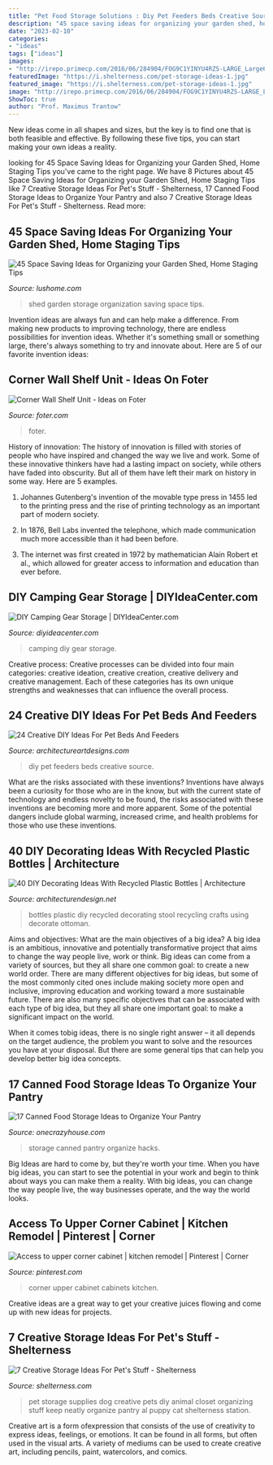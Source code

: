```yaml
---
title: "Pet Food Storage Solutions : Diy Pet Feeders Beds Creative Source"
description: "45 space saving ideas for organizing your garden shed, home staging tips"
date: "2023-02-10"
categories:
- "ideas"
tags: ["ideas"]
images:
- "http://irepo.primecp.com/2016/06/284904/FOG9C1YINYU4RZS-LARGE_Large600_ID-1703173.jpg?v=1703173"
featuredImage: "https://i.shelterness.com/pet-storage-ideas-1.jpg"
featured_image: "https://i.shelterness.com/pet-storage-ideas-1.jpg"
image: "http://irepo.primecp.com/2016/06/284904/FOG9C1YINYU4RZS-LARGE_Large600_ID-1703173.jpg?v=1703173"
ShowToc: true
author: "Prof. Maximus Trantow"
---
```



New ideas come in all shapes and sizes, but the key is to find one that is both feasible and effective. By following these five tips, you can start making your own ideas a reality.

	

		
looking for 45 Space Saving Ideas for Organizing your Garden Shed, Home Staging Tips you've came to the right page. We have 8 Pictures about 45 Space Saving Ideas for Organizing your Garden Shed, Home Staging Tips like 7 Creative Storage Ideas For Pet&#039;s Stuff - Shelterness, 17 Canned Food Storage Ideas to Organize Your Pantry and also 7 Creative Storage Ideas For Pet&#039;s Stuff - Shelterness. Read more:
		
    
## 45 Space Saving Ideas For Organizing Your Garden Shed, Home Staging Tips

<img loading=lazy src="https://www.lushome.com/wp-content/uploads/2020/01/garden-shed-storage-organization-tips-31.jpg" onerror="this.onerror=null;this.src='https://tse4.mm.bing.net/th?id=OIP.j-4u5jI1P4JvTKr4pnop2wAAAA&amp;pid=15.1';" alt="45 Space Saving Ideas for Organizing your Garden Shed, Home Staging Tips">

_Source: lushome.com_

>shed garden storage organization saving space tips. 

	

Invention ideas are always fun and can help make a difference. From making new products to improving technology, there are endless possibilities for invention ideas. Whether it's something small or something large, there's always something to try and innovate about. Here are 5 of our favorite invention ideas:

    
## Corner Wall Shelf Unit - Ideas On Foter

<img loading=lazy src="https://foter.com/photos/title/corner-wall-shelf-unit.jpg" onerror="this.onerror=null;this.src='https://tse2.mm.bing.net/th?id=OIP.is3hNWIybg8YCzfYnAUAmAHaJ4&amp;pid=15.1';" alt="Corner Wall Shelf Unit - Ideas on Foter">

_Source: foter.com_

>foter. 

	

History of innovation:
The history of innovation is filled with stories of people who have inspired and changed the way we live and work. Some of these innovative thinkers have had a lasting impact on society, while others have faded into obscurity. But all of them have left their mark on history in some way. Here are 5 examples.
1) Johannes Gutenberg's invention of the movable type press in 1455 led to the printing press and the rise of printing technology as an important part of modern society.

2) In 1876, Bell Labs invented the telephone, which made communication much more accessible than it had been before.

3) The internet was first created in 1972 by mathematician Alain Robert et al., which allowed for greater access to information and education than ever before.

    
## DIY Camping Gear Storage | DIYIdeaCenter.com

<img loading=lazy src="http://irepo.primecp.com/2016/06/284904/FOG9C1YINYU4RZS-LARGE_Large600_ID-1703173.jpg?v=1703173" onerror="this.onerror=null;this.src='https://tse4.mm.bing.net/th?id=OIP.pBeVytzlehovefUCO1n00AHaMM&amp;pid=15.1';" alt="DIY Camping Gear Storage | DIYIdeaCenter.com">

_Source: diyideacenter.com_

>camping diy gear storage. 

	

Creative process:
Creative processes can be divided into four main categories: creative ideation, creative creation, creative delivery and creative management. Each of these categories has its own unique strengths and weaknesses that can influence the overall process.

    
## 24 Creative DIY Ideas For Pet Beds And Feeders

<img loading=lazy src="https://www.architectureartdesigns.com/wp-content/uploads/2013/10/1548-630x699.jpg" onerror="this.onerror=null;this.src='https://tse3.mm.bing.net/th?id=OIP.AG4ZTUnoVEUGoxSr9-wgWAHaIN&amp;pid=15.1';" alt="24 Creative DIY Ideas For Pet Beds And Feeders">

_Source: architectureartdesigns.com_

>diy pet feeders beds creative source. 

	

What are the risks associated with these inventions?
Inventions have always been a curiosity for those who are in the know, but with the current state of technology and endless novelty to be found, the risks associated with these inventions are becoming more and more apparent. Some of the potential dangers include global warming, increased crime, and health problems for those who use these inventions.

    
## 40 DIY Decorating Ideas With Recycled Plastic Bottles | Architecture

<img loading=lazy src="http://cdn.architecturendesign.net/wp-content/uploads/2014/09/DIY-Plastic-Bottles-ideas-3.jpg" onerror="this.onerror=null;this.src='https://tse4.mm.bing.net/th?id=OIP.wVsOOc0Y9-vytgnCQzb9aAHaIU&amp;pid=15.1';" alt="40 DIY Decorating Ideas With Recycled Plastic Bottles | Architecture">

_Source: architecturendesign.net_

>bottles plastic diy recycled decorating stool recycling crafts using decorate ottoman. 

	

Aims and objectives: What are the main objectives of a big idea?
A big idea is an ambitious, innovative and potentially transformative project that aims to change the way people live, work or think. Big ideas can come from a variety of sources, but they all share one common goal: to create a new world order.
There are many different objectives for big ideas, but some of the most commonly cited ones include making society more open and inclusive, improving education and working toward a more sustainable future. There are also many specific objectives that can be associated with each type of big idea, but they all share one important goal: to make a significant impact on the world.



When it comes tobig ideas, there is no single right answer – it all depends on the target audience, the problem you want to solve and the resources you have at your disposal. But there are some general tips that can help you develop better big idea concepts.

    
## 17 Canned Food Storage Ideas To Organize Your Pantry

<img loading=lazy src="https://cdn.onecrazyhouse.com/wp-content/uploads/2016/06/canned-food-storage-ideas-feature.jpg" onerror="this.onerror=null;this.src='https://tse1.mm.bing.net/th?id=OIP.kC81vpuqU92uDBr7cOfatQHaD3&amp;pid=15.1';" alt="17 Canned Food Storage Ideas to Organize Your Pantry">

_Source: onecrazyhouse.com_

>storage canned pantry organize hacks. 

	

Big Ideas are hard to come by, but they're worth your time. When you have big ideas, you can start to see the potential in your work and begin to think about ways you can make them a reality. With big ideas, you can change the way people live, the way businesses operate, and the way the world looks.

    
## Access To Upper Corner Cabinet | Kitchen Remodel | Pinterest | Corner

<img loading=lazy src="https://s-media-cache-ak0.pinimg.com/736x/d4/41/bb/d441bb31987af8cfe9aec363fd031698.jpg" onerror="this.onerror=null;this.src='https://tse3.mm.bing.net/th?id=OIP.umhmKbInMe4aNFEC7wtMFAHaLH&amp;pid=15.1';" alt="Access to upper corner cabinet | kitchen remodel | Pinterest | Corner">

_Source: pinterest.com_

>corner upper cabinet cabinets kitchen. 

	

Creative ideas are a great way to get your creative juices flowing and come up with new ideas for projects.

    
## 7 Creative Storage Ideas For Pet&#039;s Stuff - Shelterness

<img loading=lazy src="https://i.shelterness.com/pet-storage-ideas-1.jpg" onerror="this.onerror=null;this.src='https://tse2.mm.bing.net/th?id=OIP.5cVhKqhcTQpGVgX8gIH9WwAAAA&amp;pid=15.1';" alt="7 Creative Storage Ideas For Pet&#039;s Stuff - Shelterness">

_Source: shelterness.com_

>pet storage supplies dog creative pets diy animal closet organizing stuff keep neatly organize pantry al puppy cat shelterness station. 

	

Creative art is a form ofexpression that consists of the use of creativity to express ideas, feelings, or emotions. It can be found in all forms, but often used in the visual arts. A variety of mediums can be used to create creative art, including pencils, paint, watercolors, and comics.

